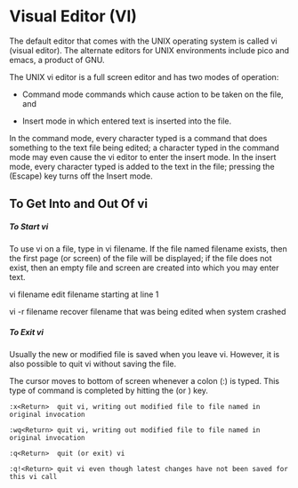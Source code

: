 # Visual Editor (VI)

The default editor that comes with the UNIX operating system is called vi (visual editor). The alternate editors for UNIX environments include pico and emacs, a product of GNU.

The UNIX vi editor is a full screen editor and has two modes of operation:

-  Command mode commands which cause action to be taken on the file, and

-  Insert mode in which entered text is inserted into the file.

In the command mode, every character typed is a command that does something to the text file being edited; a character typed in the command mode may even cause the vi editor to enter the insert mode. In the insert mode, every character typed is added to the text in the file; pressing the <Esc> (Escape) key turns off the Insert mode.
  
## To Get Into and Out Of vi

##### To Start vi

To use vi on a file, type in vi filename. If the file named filename exists, then the first page (or screen) of the file will be displayed; if the file does not exist, then an empty file and screen are created into which you may enter text.

vi filename	edit filename starting at line 1

vi -r filename	recover filename that was being edited when system crashed
		
##### To Exit vi

Usually the new or modified file is saved when you leave vi. However, it is also possible to quit vi without saving the file.

The cursor moves to bottom of screen whenever a colon (:) is typed. This type of command is completed by hitting the <Return> (or <Enter>) key.
  
	:x<Return>	quit vi, writing out modified file to file named in original invocation
  
 	:wq<Return>	quit vi, writing out modified file to file named in original invocation
  
 	:q<Return>	quit (or exit) vi
  
	:q!<Return>	quit vi even though latest changes have not been saved for this vi call
		


